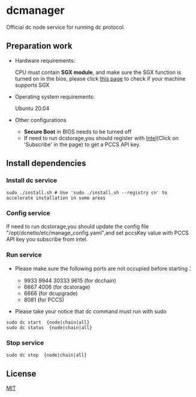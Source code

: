 # dcmanager
Official dc node service for running dc protocol.

## Preparation work
- Hardware requirements: 

  CPU must contain **SGX module**, and make sure the SGX function is turned on in the bios, please click [this page](https://github.com/dcnetio/dcmanager/wiki/Check-TEE-supportive) to check if your machine supports SGX

- Operating system requirements:

  Ubuntu 20.04
  
- Other configurations

  - **Secure Boot** in BIOS needs to be turned off
  - If need to run dcstorage,you should register with [Intel](https://api.portal.trustedservices.intel.com/provisioning-certification)(Click on 'Subscribe' in the page) to get a PCCS API key.

## Install dependencies

### Install dc service
```shell
sudo ./install.sh # Use 'sudo ./install.sh --registry cn' to accelerate installation in some areas
```

### Config service
If need to run dcstorage,you should update the config file "/opt/dcnetio/etc/manage_config.yaml",and set pccsKey value with PCCS API key you subscribe from intel.

### Run service

- Please make sure the following ports are not occupied before starting：
  - 9933  9944 30333 9615 (for dcchain)
  - 6667 4006 (for dcstorage)
  - 6666  (for dcupgrade)
  - 8081  (for PCCS)

- Please take your notice that dc command must run with sudo
```shell
sudo dc start  {node|chain|all} 
sudo dc status  {node|chain|all} 
```

### Stop service

```shell
sudo dc stop  {node|chain|all} 
```

## License

[MIT](LICENSE)
